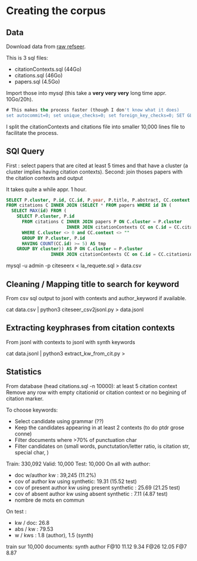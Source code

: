 # Creating the corpus

## Data

Download data from [raw refseer](https://psu.app.box.com/v/refseer).

This is 3 sql files:
- citationContexts.sql (44Go)
- citations.sql (46Go)
- papers.sql (4.5Go)

Import those into mysql (this take a **very very very** long time appr. 10Go/20h).

```sql
# This makes the process faster (though I don't know what it does)
set autocommit=0; set unique_checks=0; set foreign_key_checks=0; SET GLOBAL innodb_flush_log_at_trx_commit = 2; SET GLOBAL query_cache_type = 0; SET GLOBAL query_cache_size = 0;
```

I split the citationContexts and citations file into smaller 10,000 lines file to facilitate the process.


## SQl Query

First : select papers that are cited at least 5 times and that have a cluster (a cluster implies having citation contexts).
Second: join thoses papers with the citation contexts and output

It takes quite a while appr. 1 hour.

```sql
SELECT P.cluster, P.id, CC.id, P.year, P.title, P.abstract, CC.context
FROM citations C INNER JOIN (SELECT * FROM papers WHERE id IN (
  SELECT MAX(id) FROM (
    SELECT P.cluster, P.id
      FROM citations C INNER JOIN papers P ON C.cluster = P.cluster
                       INNER JOIN citationContexts CC on C.id = CC.citationid
      WHERE C.cluster <> 0 and CC.context <> ""
      GROUP BY P.cluster, P.id
      HAVING COUNT(CC.id) >= 5) AS tmp
	GROUP BY cluster)) AS P ON C.cluster = P.cluster
                 INNER JOIN citationContexts CC on C.id = CC.citationid
```


mysql -u admin -p citeseerx < la_requete.sql > data.csv

## Cleaning / Mapping title to search for keyword

From csv sql output to jsonl with contexts and author_keyword if available.

cat data.csv | python3 citeseer_csv2jsonl.py > data.jsonl

## Extracting keyphrases from citation contexts

From jsonl with contexts to jsonl with synth keywords

cat data.jsonl | python3 extract_kw_from_cit.py > 

## Statistics

From database (head citations.sql -n 10000): at least 5 citation context
Remove any row with empty citationid or citation context or no begining of citation marker.

To choose keywords:
- Select candidate using grammar (??)
- Keep the candidates appearing in at least 2 contexts (to do ptdr grose conne)
- Filter documents where >70% of punctuation char
- Filter candidates on (small words, punctutation/letter ratio, is citation str, special char, )

Train: 330,092
Valid: 10,000
Test: 10,000
On all with author:
- doc w/author kw : 39,245 (11.2%)
- cov of author kw using synthetic: 19.31 (15.52 test)
- cov of present author kw using present synthetic : 25.69 (21.25 test)
- cov of absent author kw using absent synthetic :  7.11 (4.87 test)
- nombre de mots en commun

On test :
- kw / doc: 26.8
- abs / kw : 79.53
- w / kws : 1.8 (author), 1.5 (synth)

train sur 10,000 documents:
      synth  author 
F@10  11.12    9.34
F@26  12.05
F@7            8.87